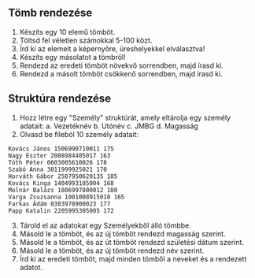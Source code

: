 ## Tömb rendezése

1. Készíts egy 10 elemű tömböt. 
2. Töltsd fel véletlen számokkal 5-100 közt.
3. Írd ki az elemeit a képernyőre, üreshelyekkel elválasztva!
4. Készíts egy másolatot a tömbről!
5. Rendezd az eredeti tömböt növekvő sorrendben, majd írasd ki.
6. Rendezd a másolt tömböt csökkenő sorrendben, majd írasd ki.

## Struktúra rendezése

1. Hozz létre egy "Személy" struktúrát, amely eltárolja egy személy adatait:
a. Vezetéknév
b. Utónév
c. JMBG
d. Magasság
2. Olvasd be fileból 10 személy adatait:
```
Kovács János 1506990710011 175
Nagy Eszter 2008984405017 163
Tóth Péter 0603005610026 178
Szabó Anna 3011999925021 170
Horváth Gábor 2507950620135 185
Kovács Kinga 1404993105004 168
Molnár Balázs 1806997800012 180
Varga Zsuzsanna 1001008915010 165
Farkas Ádám 0303978900023 177
Papp Katalin 2205995305005 172
```
3. Tárold el az adatokat egy Személyekből álló tömbbe.
4. Másold le a tömböt, és az új tömböt rendezd magasság szerint.
5. Másold le a tömböt, és az út tömböt rendezd születési dátum szerint.
5. Másold le a tömböt, és az új tömböt rendezd név szerint.
6. Írd ki az eredeti tömböt, majd minden tömből a neveket és a rendezett adatot.